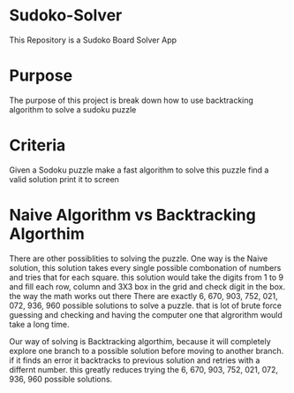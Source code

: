 # Sudoko-Solver
This Repository is a Sudoko Board Solver App

# Purpose
  The purpose of this project is break down how to use backtracking algorithm to solve a sudoku puzzle
  
# Criteria
  Given a Sodoku puzzle 
  make a fast algorithm to solve this puzzle
  find a valid solution
  print it to screen
  
# Naive Algorithm vs Backtracking Algorthim
  There are other possiblities to solving the puzzle.
  One way is the Naive solution,
  this solution takes every single possible combonation of numbers and tries that for each square.
  this solution would take the digits from 1 to 9 and fill each row, column and 3X3 box in the grid and check digit in the box.
  the way the math works out there There are exactly 6, 670, 903, 752, 021, 072, 936, 960 possible solutions to solve a puzzle.
  that is lot of brute force guessing and checking and  having the computer one that algrorithm would take a long time.
  
  Our way of solving is Backtracking algorthim,
  because it will completely explore one branch to a possible solution before moving to another branch.
  if it finds an error it backtracks to previous solution and retries with a differnt number.
  this greatly reduces trying the 6, 670, 903, 752, 021, 072, 936, 960 possible solutions.
  
